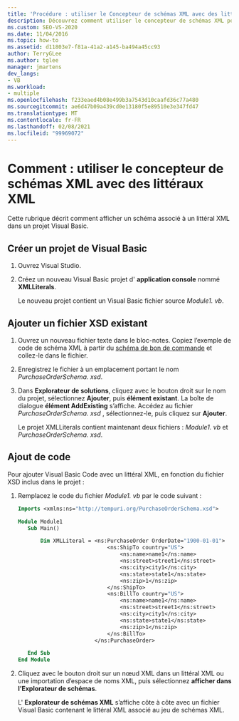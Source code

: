 ```yaml
---
title: 'Procédure : utiliser le Concepteur de schémas XML avec des littéraux XML'
description: Découvrez comment utiliser le concepteur de schémas XML pour afficher un schéma associé à un littéral XML dans un projet de Visual Basic.
ms.custom: SEO-VS-2020
ms.date: 11/04/2016
ms.topic: how-to
ms.assetid: d11803e7-f81a-41a2-a145-ba494a45cc93
author: TerryGLee
ms.author: tglee
manager: jmartens
dev_langs:
- VB
ms.workload:
- multiple
ms.openlocfilehash: f233eaed4b08e499b3a7543d10caafd36c77a480
ms.sourcegitcommit: ae6d47b09a439cd0e13180f5e89510e3e347fd47
ms.translationtype: MT
ms.contentlocale: fr-FR
ms.lasthandoff: 02/08/2021
ms.locfileid: "99969072"
---
```

# <a name="how-to-use-the-xml-schema-designer-with-xml-literals"></a>Comment : utiliser le concepteur de schémas XML avec des littéraux XML

Cette rubrique décrit comment afficher un schéma associé à un littéral XML dans un projet Visual Basic.

## <a name="create-a-new-visual-basic-project"></a>Créer un projet de Visual Basic

1. Ouvrez Visual Studio.

2. Créez un nouveau Visual Basic projet d' **application console** nommé **XMLLiterals**.

     Le nouveau projet contient un Visual Basic fichier source *Module1. vb*.

## <a name="add-an-existing-xsd-file"></a>Ajouter un fichier XSD existant

1. Ouvrez un nouveau fichier texte dans le bloc-notes. Copiez l’exemple de code de schéma XML à partir du [schéma de bon de commande](../xml-tools/sample-xsd-file-simple-schema.md) et collez-le dans le fichier.

2. Enregistrez le fichier à un emplacement portant le nom *PurchaseOrderSchema. xsd*.

3. Dans **Explorateur de solutions**, cliquez avec le bouton droit sur le nom du projet, sélectionnez **Ajouter**, puis **élément existant**. La boîte de dialogue **élément AddExisting** s’affiche. Accédez au fichier *PurchaseOrderSchema. xsd* , sélectionnez-le, puis cliquez sur **Ajouter**.

     Le projet XMLLiterals contient maintenant deux fichiers : *Module1. vb* et *PurchaseOrderSchema. xsd*.

## <a name="add-code"></a>Ajout de code

Pour ajouter Visual Basic Code avec un littéral XML, en fonction du fichier XSD inclus dans le projet :

1. Remplacez le code du fichier *Module1. vb* par le code suivant :

   ```vb
   Imports <xmlns:ns="http://tempuri.org/PurchaseOrderSchema.xsd">

   Module Module1
      Sub Main()

          Dim XMLLiteral = <ns:PurchaseOrder OrderDate="1900-01-01">
                               <ns:ShipTo country="US">
                                   <ns:name>name1</ns:name>
                                   <ns:street>street1</ns:street>
                                   <ns:city>city1</ns:city>
                                   <ns:state>state1</ns:state>
                                   <ns:zip>1</ns:zip>
                               </ns:ShipTo>
                               <ns:BillTo country="US">
                                   <ns:name>name1</ns:name>
                                   <ns:street>street1</ns:street>
                                   <ns:city>city1</ns:city>
                                   <ns:state>state1</ns:state>
                                   <ns:zip>1</ns:zip>
                               </ns:BillTo>
                           </ns:PurchaseOrder>

      End Sub
   End Module
   ```

2. Cliquez avec le bouton droit sur un nœud XML dans un littéral XML ou une importation d’espace de noms XML, puis sélectionnez **afficher dans l’Explorateur de schémas**.

   L' **Explorateur de schémas XML** s’affiche côte à côte avec un fichier Visual Basic contenant le littéral XML associé au jeu de schémas XML.
